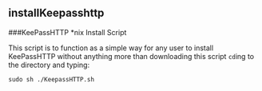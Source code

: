 ## installKeepasshttp
###KeePassHTTP *nix Install Script

This script is to function as a simple way for any user to
install KeePassHTTP without anything more than downloading
this script `cd`ing to the directory and typing:

`sudo sh ./KeepassHTTP.sh`